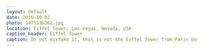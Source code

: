 ```yaml
---
layout: default
date: 2016-10-01
photo: 1475536362.jpg
location: Eiffel Tower, Las Vegas, Nevada, USA
caption_header: Eiffel Tower
caption: Do not mistake it, this is not the Eiffel Tower from Paris but a smaller copy of it in Las Vegas!
---
```

